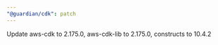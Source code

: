 ```yaml
---
"@guardian/cdk": patch
---
```


Update aws-cdk to 2.175.0, aws-cdk-lib to 2.175.0, constructs to 10.4.2

